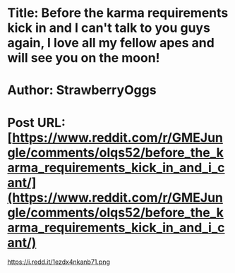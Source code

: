 # Title: Before the karma requirements kick in and I can't talk to you guys again, I love all my fellow apes and will see you on the moon!
# Author: StrawberryOggs
# Post URL: [https://www.reddit.com/r/GMEJungle/comments/olqs52/before_the_karma_requirements_kick_in_and_i_cant/](https://www.reddit.com/r/GMEJungle/comments/olqs52/before_the_karma_requirements_kick_in_and_i_cant/)


https://i.redd.it/1ezdx4nkanb71.png
